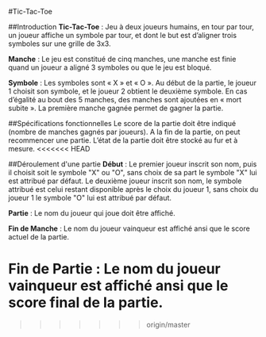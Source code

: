 #Tic-Tac-Toe

##Introduction
**Tic-Tac-Toe** : Jeu à deux joueurs humains, en tour par tour, un joueur  affiche un symbole par tour, et dont le but est d’aligner trois symboles sur une grille de 3x3. 

**Manche** : Le jeu est constitué de cinq manches, une manche est finie quand un joueur a aligné 3 symboles ou que le jeu est bloqué. 

**Symbole** : Les symboles sont « X » et « O ». Au début de la partie, le joueur 1 choisit son symbole, et le joueur 2 obtient le deuxième symbole. 
En cas d’égalité au bout des 5 manches, des manches sont ajoutées en « mort subite ». La première manche gagnée permet de gagner la partie.

##Spécifications fonctionnelles
Le score de la partie doit être indiqué (nombre de manches gagnés par joueurs).
A la fin de la partie, on peut recommencer une partie.
L’état de la partie doit être stocké au fur et à mesure.
<<<<<<< HEAD

##Déroulement d'une partie
**Début** : Le premier joueur inscrit son nom, puis il choisit soit le symbole "X" ou "O", sans choix de sa part le symbole "X" lui est attribué par défaut. Le deuxième joueur inscrit son nom, le symbole attribué est celui restant disponible après le choix du joueur 1, sans choix du joueur 1 le symbole "O" lui est attribué par défaut.

**Partie** : Le nom du joueur qui joue doit être affiché.

**Fin de Manche** : Le nom du joueur vainqueur est affiché ansi que le score actuel de la partie.

**Fin de Partie** : Le nom du joueur vainqueur est affiché ansi que le score final de la partie.
=======
>>>>>>> origin/master
